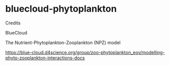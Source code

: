 # bluecloud-phytoplankton

Credits

BlueCloud 

The Nutrient-Phytoplankton-Zooplankton (NPZ) model

https://blue-cloud.d4science.org/group/zoo-phytoplankton_eov/modelling-phyto-zooplankton-interactions-docs